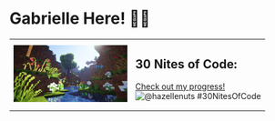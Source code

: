 <h1>Gabrielle Here! 🥨✨</h1>

<table>
  <tr>
    <td>
      <img src="https://github.com/hazellenuts/hazellenuts/blob/main/minecraft.gif" alt="me" width="200" />
    </td>
    <td>
      <h2>30 Nites of Code:</h2>
      <p>
        <a href="https://www.codedex.io/@hazellenuts/30-nites-of-code">Check out my progress!</a>  
        <br>
        <img src="https://www.codedex.io/api/petStatus?user=hazellenuts" alt="@hazellenuts #30NitesOfCode" />
      </p>
    </td>
  </tr>
</table>
